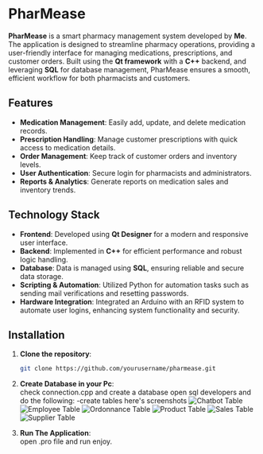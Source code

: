 # PharMease

**PharMease** is a smart pharmacy management system developed by **Me**. The application is designed to streamline pharmacy operations, providing a user-friendly interface for managing medications, prescriptions, and customer orders. Built using the **Qt framework** with a **C++** backend, and leveraging **SQL** for database management, PharMease ensures a smooth, efficient workflow for both pharmacists and customers.

## Features
- **Medication Management**: Easily add, update, and delete medication records.
- **Prescription Handling**: Manage customer prescriptions with quick access to medication details.
- **Order Management**: Keep track of customer orders and inventory levels.
- **User Authentication**: Secure login for pharmacists and administrators.
- **Reports & Analytics**: Generate reports on medication sales and inventory trends.

## Technology Stack
- **Frontend**: Developed using **Qt Designer** for a modern and responsive user interface.
- **Backend**: Implemented in **C++** for efficient performance and robust logic handling.
- **Database**: Data is managed using **SQL**, ensuring reliable and secure data storage.
- **Scripting & Automation**: Utilized Python for automation tasks such as sending mail verifications and resetting passwords.
- **Hardware Integration**: Integrated an Arduino with an RFID system to automate user logins, enhancing system functionality and security.

## Installation

1. **Clone the repository**:
   ```bash
   git clone https://github.com/yourusername/pharmease.git
2. **Create Database in your Pc**:   
   check connection.cpp and create a database
   open sql developers and do the following:
   -create tables here's screenshots
   ![Chatbot Table](imgs/chatbot.png)
   ![Employee Table](imgs/Employee.png)
   ![Ordonnance Table](imgs/ordonnance.png)
   ![Product Table](imgs/product.png)
   ![Sales Table](imgs/sales.png)
   ![Supplier Table](imgs/supplier.png)

   
3. **Run The Application**:  
   open .pro file and run
   enjoy.   
   
